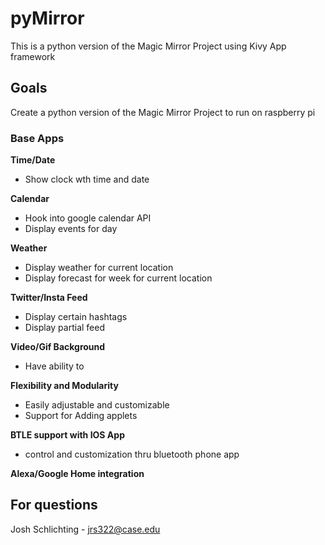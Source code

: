 # pyMirror
This is a python version of the Magic Mirror Project using Kivy App framework

## Goals
Create a python version of the Magic Mirror Project to run on raspberry pi

### Base Apps 

**Time/Date**
 - Show clock wth time and date
 
**Calendar**
 - Hook into google calendar API
 - Display events for day
 
**Weather**
 - Display weather for current location
 - Display forecast for week for current location
 
**Twitter/Insta Feed**
- Display certain hashtags
- Display partial feed

**Video/Gif Background**
 - Have ability to 
 
**Flexibility and Modularity**
 - Easily adjustable and customizable
 - Support for Adding applets
 
**BTLE support with IOS App**
 - control and customization thru bluetooth phone app
 
**Alexa/Google Home integration**

## For questions
Josh Schlichting - jrs322@case.edu

